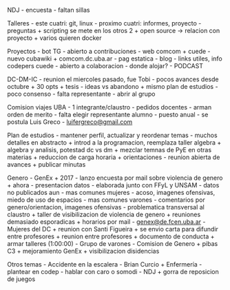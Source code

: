 NDJ
	- encuesta
	- faltan sillas

Talleres
	- este cuatri: git, linux
	- proximo cuatri: informes, proyecto
	- preguntas
		+ scripting se mete en los otros 2
		+ open source -> relacion con proyecto
		+ varios quieren docker

Proyectos
	- bot TG - abierto a contribuciones
	- web comcom
		+ cuede
			- nuevo cubawiki
		+ comcom.dc.uba.ar
			- pag estatica
			- blog
			- links utiles, info codepers cuede
			- abierto a colaboracion
			- donde alojar?
	- PODCAST

DC-DM-IC
	- reunion el miercoles pasado, fue Tobi
	- pocos avances desde octubre
		+ 30 opts
		+ tesis - ideas vs abandono
		+ mismo plan de estudios - poco consenso
	- falta representante - abrir al grupo

Comision viajes UBA
	- 1 integrante/claustro
	- pedidos docentes
	- arman orden de merito
	- falta elegir representante alumno
	- puesto anual
	- se postula Luis Greco - luifergreco@gmail.com

Plan de estudios
	- mantener perfil, actualizar y reordenar temas
	- muchos detalles en abstracto
		+ introd a la programacion, reemplaza taller algebra
		+ algebra y analisis, potestad dc vs dm
		+ mezclar temnas de PyE en otras materias
		+ reduccion de carga horaria
		+ orientaciones
	- reunion abierta de avances
		+ publicar minutas

Genero
	- GenEx
		+ 2017 - lanzo encuesta por mail sobre violencia de genero
		+ ahora - presentacion datos
			- elaborada junto con FFyL y UNSAM
			- datos no publicados aun
			- mas comunes mujeres - acoso, imagenes ofensivas, miedo de uso de espacios
			- mas comunes varones - comentarios por genero/orientacion, imagenes ofensivas
			- problematica transversal al claustro
		+ taller de visibilizacion de violencia de genero
		+ reuniones demasiado esporadicas
		+ horarios por mail - genex@de.fcen.uba.ar
	- Mujeres del DC
		+ reunion con Santi Figueira
		+ se envio carta para difundir entre profesores
		+ reunion entre profesores
		+ documento de conducta
		+ armar talleres (1:00:00)
	- Grupo de varones
	- Comision de Genero
		+ pibas C3
		+ mejoramiento GenEx
		+ visibilizacion disidencias

Otros temas
	- Accidente en la escalera - Brian Curcio
		+ Enfermería - plantear en codep - hablar con caro o somodi
	- NDJ
		+ gorra de reposicion de juegos

